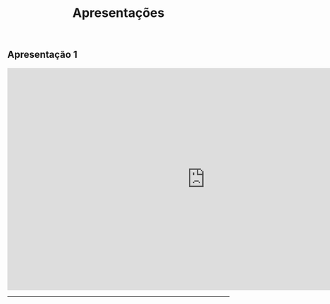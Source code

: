 

<h1 style="text-align: center">Apresentações</h1>
</br>

## Apresentação 1 
<div>
  <!-- Apresentação 1 -->
  <iframe width="896" height="504" style="display: block;
      border-style:none;  margin: 0 auto;"
    src="https://www.youtube.com/embed/9JeY7Igx5G4">
  </iframe> 
</div>

---
